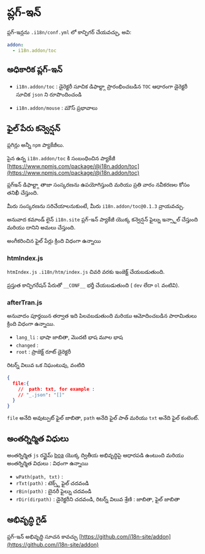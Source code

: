 # ప్లగ్-ఇన్

ప్లగ్-ఇన్లను `.i18n/conf.yml` లో కాన్ఫిగర్ చేయవచ్చు, అవి:

```yml
addon:
  - i18n.addon/toc
```

## అధికారిక ప్లగ్-ఇన్

* `i18n.addon/toc` : డైరెక్టరీ సూచిక
  డిఫాల్ట్గా ప్రారంభించబడిన `TOC` ఆధారంగా డైరెక్టరీ సూచిక `json` ని రూపొందించండి

* `i18n.addon/mouse` : మౌస్ ప్రభావాలు

## ఫైల్ పేరు కన్వెన్షన్

ప్లగిన్లు అన్నీ `npm` ప్యాకేజీలు.

పైన ఉన్న `i18n.addon/toc` కి సంబంధించిన ప్యాకేజీ [https://www.npmjs.com/package/@i18n.addon/toc](https://www.npmjs.com/package/@i18n.addon/toc)

ప్లగ్ఇన్ డిఫాల్ట్గా తాజా సంస్కరణను ఉపయోగిస్తుంది మరియు ప్రతి వారం నవీకరణల కోసం తనిఖీ చేస్తుంది.

మీరు సంస్కరణను సరిచేయాలనుకుంటే, మీరు `i18n.addon/toc@0.1.3` వ్రాయవచ్చు.

అనువాద కమాండ్ లైన్ `i18n.site` ప్లగ్-ఇన్ ప్యాకేజీ యొక్క కన్వెన్షన్ ఫైల్ను ఇన్స్టాల్ చేస్తుంది మరియు దానిని అమలు చేస్తుంది.

అంగీకరించిన ఫైల్ పేర్లు క్రింది విధంగా ఉన్నాయి

### htmIndex.js

`htmIndex.js` `.i18n/htm/index.js` చివరి వరకు ఇంజెక్ట్ చేయబడుతుంది.

ప్రస్తుత కాన్ఫిగరేషన్ పేరుతో `__CONF__` భర్తీ చేయబడుతుంది ( `dev` లేదా `ol` వంటివి).

### afterTran.js

అనువాదం పూర్తయిన తర్వాత ఇది పిలవబడుతుంది మరియు ఆమోదించబడిన పారామితులు క్రింది విధంగా ఉన్నాయి.

* `lang_li` : భాషా జాబితా, మొదటి భాష మూల భాష
* `changed` :
* `root` : ప్రాజెక్ట్ రూట్ డైరెక్టరీ

రిటర్న్ విలువ ఒక నిఘంటువు, వంటిది

```json
{
  file:{
    //  path: txt, for example :
    // "_.json": "[]"
  }
}
```

`file` అనేది అవుట్పుట్ ఫైల్ జాబితా, `path` అనేది ఫైల్ పాత్ మరియు `txt` అనేది ఫైల్ కంటెంట్.

## అంతర్నిర్మిత విధులు

అంతర్నిర్మిత `js` రన్టైమ్ [boa](https://github.com/boa-dev/boa) యొక్క ద్వితీయ అభివృద్ధిపై ఆధారపడి ఉంటుంది మరియు అంతర్నిర్మిత విధులు : విధంగా ఉన్నాయి

* `wPath(path, txt)` :
* `rTxt(path)` : టెక్స్ట్ ఫైల్ చదవండి
* `rBin(path)` : బైనరీ ఫైల్ను చదవండి
* `rDir(dirpath)` : డైరెక్టరీని చదవండి, రిటర్న్ విలువ శ్రేణి : జాబితా, ఫైల్ జాబితా

## అభివృద్ధి గైడ్

ప్లగ్-ఇన్ అభివృద్ధి సూచన కావచ్చు [https://github.com/i18n-site/addon](https://github.com/i18n-site/addon)